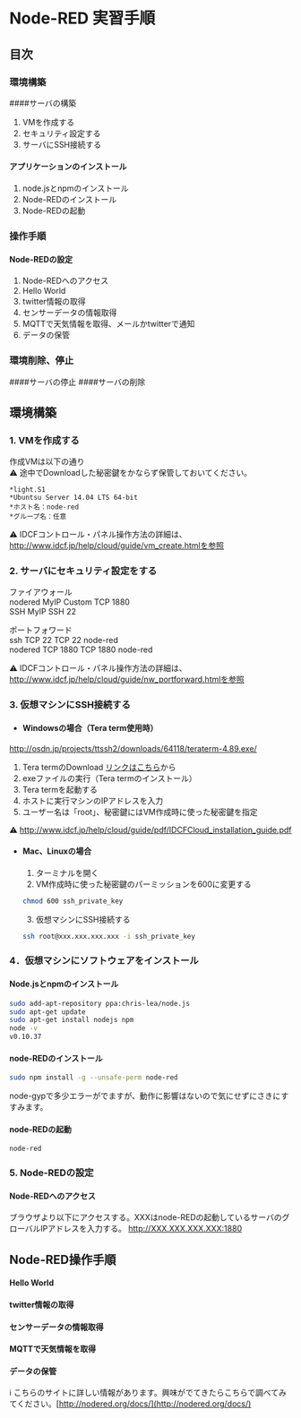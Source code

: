 # Node-RED 実習手順

## 目次

### 環境構築

####サーバの構築
  1. VMを作成する
  1. セキュリティ設定する
  1. サーバにSSH接続する

#### アプリケーションのインストール
  1. node.jsとnpmのインストール
  1. Node-REDのインストール
  1. Node-REDの起動

### 操作手順

#### Node-REDの設定
  1. Node-REDへのアクセス
  1. Hello World
  1. twitter情報の取得
  1. センサーデータの情報取得
  1. MQTTで天気情報を取得、メールかtwitterで通知
  1. データの保管

### 環境削除、停止

####サーバの停止
####サーバの削除


## 環境構築

### 1. VMを作成する
  作成VMは以下の通り  
  :warning: 途中でDownloadした秘密鍵をかならず保管しておいてください。  

    *light.S1  
    *Ubuntsu Server 14.04 LTS 64-bit  
    *ホスト名：node-red  
    *グループ名：任意  
      
  :warning: IDCFコントロール・パネル操作方法の詳細は、http://www.idcf.jp/help/cloud/guide/vm_create.htmlを参照  

### 2. サーバにセキュリティ設定をする
  ファイアウォール  
    nodered MyIP Custom TCP 1880  
    SSH MyIP SSH 22  

  ポートフォワード  
    ssh TCP 22 TCP 22 node-red  
    nodered TCP 1880 TCP 1880 node-red  

  :warning: IDCFコントロール・パネル操作方法の詳細は、http://www.idcf.jp/help/cloud/guide/nw_portforward.htmlを参照  

### 3. 仮想マシンにSSH接続する

* #### Windowsの場合（Tera term使用時）
http://osdn.jp/projects/ttssh2/downloads/64118/teraterm-4.89.exe/

  1. Tera termのDownload  [リンクはこちら](http://osdn.jp/projects/ttssh2/downloads/64118/teraterm-4.89.exe/)から  
  2. exeファイルの実行（Tera termのインストール）
  3. Tera termを起動する  
  4. ホストに実行マシンのIPアドレスを入力  
  5. ユーザー名は「root」、秘密鍵にはVM作成時に使った秘密鍵を指定  

  :warning: http://www.idcf.jp/help/cloud/guide/pdf/IDCFCloud_installation_guide.pdf


* #### Mac、Linuxの場合

  1. ターミナルを開く 
  2. VM作成時に使った秘密鍵のパーミッションを600に変更する 

    ```bash
    chmod 600 ssh_private_key
    ```

  3. 仮想マシンにSSH接続する

    ```bash
    ssh root@xxx.xxx.xxx.xxx -i ssh_private_key
    ```


### 4．仮想マシンにソフトウェアをインストール

#### Node.jsとnpmのインストール

  ```sh
sudo add-apt-repository ppa:chris-lea/node.js 
sudo apt-get update
sudo apt-get install nodejs npm
node -v
v0.10.37
  ```

#### node-REDのインストール

  ```sh
sudo npm install -g --unsafe-perm node-red
  ```
  
node-gypで多少エラーがでますが、動作に影響はないので気にせずにさきにすすみます。
  
#### node-REDの起動

  ```
node-red
  ```

### 5. Node-REDの設定
#### Node-REDへのアクセス

ブラウザより以下にアクセスする。XXXはnode-REDの起動しているサーバのグローバルIPアドレスを入力する。
http://XXX.XXX.XXX.XXX:1880

## Node-RED操作手順

#### Hello World
#### twitter情報の取得
#### センサーデータの情報取得
#### MQTTで天気情報を取得
#### データの保管

:information_source: こちらのサイトに詳しい情報があります。興味がでてきたらこちらで調べてみてください。[http://nodered.org/docs/](http://nodered.org/docs/)  

